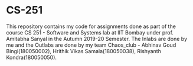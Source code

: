 # CS-251
This repository contains my code for assignments done as part of the course CS 251 - Software and Systems lab at IIT Bombay under prof. Amitabha Sanyal in the Autumn 2019-20 Semester. The Inlabs are done by me and the Outlabs are done by my team Chaos_club - Abhinav Goud Bingi(180050002), Hrithik Vikas Samala(180050038), Rishyanth Kondra(180050050).
